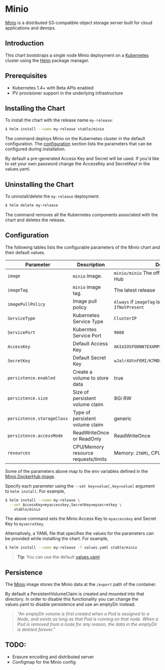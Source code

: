 Minio
=====

[Minio](https://minio.io) is a distributed S3-compatible object storage server built for cloud applications and devops.

Introduction
------------

This chart bootstraps a single node Minio deployment on a [Kubernetes](http://kubernetes.io) cluster using the [Helm](https://helm.sh) package manager.

Prerequisites
-------------

-	Kubernetes 1.4+ with Beta APIs enabled
-	PV provisioner support in the underlying infrastructure

Installing the Chart
--------------------

To install the chart with the release name `my-release`:

```bash
$ helm install --name my-release stable/minio
```

The command deploys Minio on the Kubernetes cluster in the default configuration. The [configuration](#configuration) section lists the parameters that can be configured during installation.

By default a pre-generated Access Key and Secret will be used. If you'd like to set your own password change the AccessKey and SecretKeyt in the values.yaml.

Uninstalling the Chart
----------------------

To uninstall/delete the `my-release` deployment:

```bash
$ helm delete my-release
```

The command removes all the Kubernetes components associated with the chart and deletes the release.

Configuration
-------------

The following tables lists the configurable parameters of the Minio chart and their default values.

| Parameter                  | Description                         | Default                                                 |
|----------------------------|-------------------------------------|---------------------------------------------------------|
| `image`                    | `minio` image.                      | `minio/minio` The official release on Docker Hub        |
| `imageTag`                 | `minio` image tag.                  | The latest release                                      |
| `imagePullPolicy`          | Image pull policy                   | `Always` if `imageTag` is `latest`, else `IfNotPresent` |
| `ServiceType`              | Kubernetes Service Type             | `ClusterIP`                                             |
| `ServicePort`              | Kuberntes Service Port              | `9000`                                                  |
| `AccessKey`                | Default Access Key                  | `AKIAIOSFODNN7EXAMPLE`                                  |
| `SecretKey`                | Default Secret Key                  | `wJalrXUtnFEMI/K7MDENG/bPxRfiCYEXAMPLEKEY`              |
| `persistence.enabled`      | Create a volume to store data       | true                                                    |
| `persistence.size`         | Size of persistent volume claim     | 8Gi RW                                                  |
| `persistence.storageClass` | Type of persistent volume claim     | generic                                                 |
| `persistence.accessMode`   | ReadWriteOnce or ReadOnly           | ReadWriteOnce                                           |
| `resources`                | CPU/Memory resource requests/limits | Memory: `256Mi`, CPU: `100m`                            |

Some of the parameters above map to the env variables defined in the [Minio DockerHub image](https://hub.docker.com/r/minio/minio/).

Specify each parameter using the `--set key=value[,key=value]` argument to `helm install`. For example,

```bash
$ helm install --name my-release \
  --set AccessKey=myaccesskey,SecretKey=mysecretkey \
    stable/minio
```

The above command sets the Minio Access Key to `myaccesskey` and Secret Key to `mysecretkey`.

Alternatively, a YAML file that specifies the values for the parameters can be provided while installing the chart. For example,

```bash
$ helm install --name my-release -f values.yaml stable/minio
```

> **Tip**: You can use the default [values.yaml](values.yaml)

Persistence
-----------

The [Minio](https://hub.docker.com/r/minio/minio/) image stores the Minio data at the `/export` path of the container.

By default a PersistentVolumeClaim is created and mounted into that directory. In order to disable this functionality you can change the values.yaml to disable persistence and use an emptyDir instead.

> *"An emptyDir volume is first created when a Pod is assigned to a Node, and exists as long as that Pod is running on that node. When a Pod is removed from a node for any reason, the data in the emptyDir is deleted forever."*

TODO:
-----

-	Erasure encoding and distributed server
-	Configmap for the Minio config
